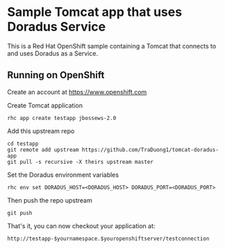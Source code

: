 Sample Tomcat app that uses Doradus Service
===========================================

This is a Red Hat OpenShift sample containing a Tomcat that 
connects to and uses Doradus as a Service.

Running on OpenShift
----------------------------

Create an account at https://www.openshift.com

Create Tomcat application 

    rhc app create testapp jbossews-2.0

Add this upstream repo

    cd testapp
    git remote add upstream https://github.com/TraDuong1/tomcat-doradus-app
    git pull -s recursive -X theirs upstream master

Set the Doradus environment variables
   
    rhc env set DORADUS_HOST=<DORADUS_HOST> DORADUS_PORT=<DORADUS_PORT>

Then push the repo upstream

    git push

That's it, you can now checkout your application at:

    http://testapp-$yournamespace.$youropenshiftserver/testconnection



